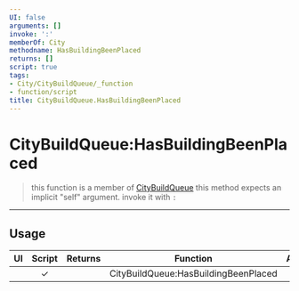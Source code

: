 ```yaml
---
UI: false
arguments: []
invoke: ':'
memberOf: City
methodname: HasBuildingBeenPlaced
returns: []
script: true
tags:
- City/CityBuildQueue/_function
- function/script
title: CityBuildQueue.HasBuildingBeenPlaced
---
```

# CityBuildQueue:HasBuildingBeenPlaced
> this function is a member of [CityBuildQueue](civ-6/lua/CityBuildQueue.md)
> this method expects an implicit "self" argument. invoke it with `:`
-----
## Usage
|  UI | Script | Returns | Function | Arguments |
|:---:|:------:|-------:|:--------:|:---------|
| |✓||CityBuildQueue:HasBuildingBeenPlaced||
